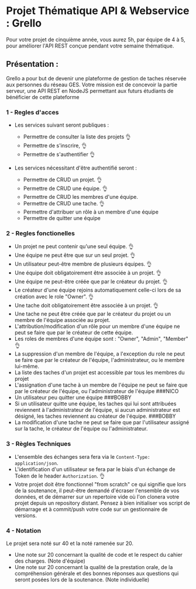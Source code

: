 # Projet Thématique API & Webservice : Grello

Pour votre projet de cinquième année, vous aurez 5h, par équipe de 4 à 5, pour améliorer l'API REST conçue pendant votre semaine thématique.

## Présentation :

Grello a pour but de devenir une plateforme de gestion de taches réservée aux personnes du réseau GES. Votre mission est de concevoir la partie serveur, une API REST en NodeJS permettant aux futurs étudiants de bénéficier de cette plateforme


### 1 - Regles d'acces
- Les services suivant seront publiques :
     - Permettre de consulter la liste des projets :ok_hand:
     - Permettre de s'inscrire, :ok_hand:
     - Permettre de s'authentifier :ok_hand:

- Les services nécessitant d'être authentifié seront :
    - Permettre de CRUD un projet. :ok_hand:
    - Permettre de CRUD une équipe. :ok_hand:
    - Permettre de CRUD les membres d'une équipe.
    - Permettre de CRUD une tache. :ok_hand:
    - Permettre d'attribuer un rôle à un membre d'une équipe
    - Permettre de quitter une équipe

### 2 - Regles fonctionelles
- Un projet ne peut contenir qu'une seul équipe. :ok_hand:
- Une équipe ne peut être que sur un seul projet. :ok_hand:
- Un utilisateur peut-être membre de plusieurs équipes. :ok_hand:
- Une équipe doit obligatoirement être associée à un projet. :ok_hand:
- Une équipe ne peut-être créée que par le créateur du projet. :ok_hand:
- Le créateur d'une équipe rejoins automatiquement celle-ci lors de sa création avec le role "Owner". :ok_hand:
- Une tache doit obligatoirement être associée à un projet. :ok_hand:
- Une tache ne peut être créée que par le créateur du projet ou un membre de l'équipe associée au projet.
- L'attribution/modification d'un rôle pour un membre d'une équipe ne peut se faire que par le créateur de cette équipe.
- Les roles de membres d'une équipe sont : "Owner", "Admin", "Member" :ok_hand:
- La suppression d'un membre de l'équipe, a l'exception du role ne peut se faire que par le créateur de l'équipe, l'administrateur, ou le membre lui-même.
- La liste des taches d'un projet est accessible par tous les membres du projet
- L'assignation d'une tache à un membre de l'équipe ne peut se faire que par le créateur de l'équipe, ou l'administrateur de l'équipe ###NICO
- Un utilisateur peu quitter une équipe ###BOBBY
- Si un utilisateur quitte une équipe, les taches qui lui sont attribuées reviennent à l'administrateur de l'équipe, si aucun administrateur est désigné, les taches reviennent au créateur de l'équipe. ###BOBBY
- La modification d'une tache ne peut se faire que par l'utilisateur assigné sur la tache, le créateur de l'équipe ou l'administrateur.


### 3 - Règles Techniques
- L'ensemble des échanges sera fera via le `Content-Type: application/json`.
- L'identification d'un utilisateur se fera par le biais d'un échange de Token de le header `Authorization`. :ok_hand:
- Votre projet doit être fonctionnel "from scratch" ce qui signifie que lors de la soutenance, il peut-être demandé d'écraser l'ensemble de vos données, et de démarrer sur un repertoire vide où l'on clonera votre projet depuis un repository distant. Pensez à bien initialiser vos script de démarrage et à commit/push votre code sur un gestionnaire de versions.

### 4 - Notation
Le projet sera noté sur 40 et la noté ramenée sur 20.

 - Une note sur 20 concernant la qualité de code et le respect du cahier des charges. (Note d'équipe)
 - Une note sur 20 concernant la qualité de la prestation orale, de la compréhension générale et des bonnes réponses aux questions qui seront posées lors de la soutenance. (Note individuelle)
